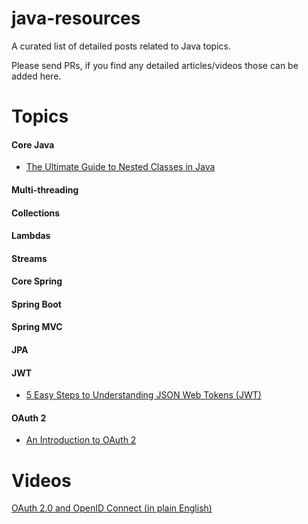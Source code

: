 # java-resources
A curated list of detailed posts related to Java topics.

Please send PRs, if you find any detailed articles/videos those can be added here.

# Topics

#### Core Java
- [The Ultimate Guide to Nested Classes in Java](https://www.stackchief.com/tutorials/The%20Ultimate%20Guide%20to%20Nested%20Classes%20in%20Java)
#### Multi-threading
#### Collections
#### Lambdas
#### Streams

#### Core Spring
#### Spring Boot
#### Spring MVC
#### JPA
#### JWT
- [5 Easy Steps to Understanding JSON Web Tokens (JWT)](https://medium.com/vandium-software/5-easy-steps-to-understanding-json-web-tokens-jwt-1164c0adfcec)

#### OAuth 2
- [An Introduction to OAuth 2](https://www.digitalocean.com/community/tutorials/an-introduction-to-oauth-2)
# Videos
[OAuth 2.0 and OpenID Connect (in plain English)](https://www.youtube.com/watch?v=996OiexHze0)
